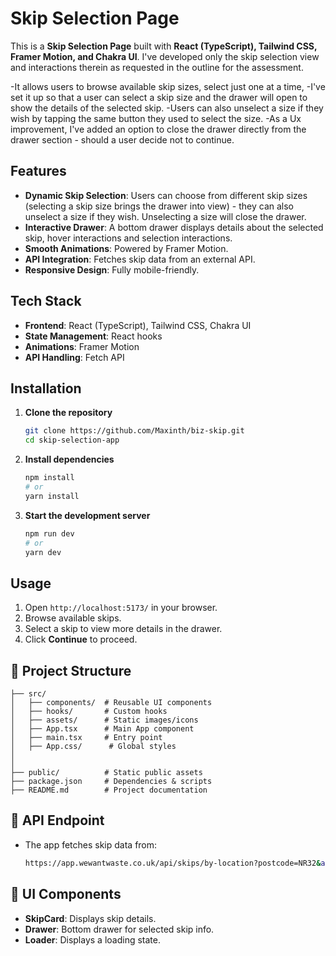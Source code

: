 # Skip Selection Page

This is a **Skip Selection Page** built with **React (TypeScript), Tailwind CSS, Framer Motion, and Chakra UI**.
I've developed only the skip selection view and interactions therein as requested in the outline for the assessment.

-It allows users to browse available skip sizes, select just one at a time,
-I've set it up so that a user can select a skip size and the drawer will open to show the details of the selected skip.
-Users can also unselect a size if they wish by tapping the same button they used to select the size.
-As a Ux improvement, I've added an option to close the drawer directly from the drawer section - should a user decide not to continue.

## Features

- **Dynamic Skip Selection**: Users can choose from different skip sizes (selecting a skip size brings the drawer into view) - they can also unselect a size if they wish. Unselecting a size will close the drawer.
- **Interactive Drawer**: A bottom drawer displays details about the selected skip, hover interactions and selection interactions.
- **Smooth Animations**: Powered by Framer Motion.
- **API Integration**: Fetches skip data from an external API.
- **Responsive Design**: Fully mobile-friendly.

## Tech Stack

- **Frontend**: React (TypeScript), Tailwind CSS, Chakra UI
- **State Management**: React hooks
- **Animations**: Framer Motion
- **API Handling**: Fetch API

## Installation

1. **Clone the repository**
   ```sh
   git clone https://github.com/Maxinth/biz-skip.git
   cd skip-selection-app
   ```
2. **Install dependencies**
   ```sh
   npm install
   # or
   yarn install
   ```
3. **Start the development server**
   ```sh
   npm run dev
   # or
   yarn dev
   ```

## Usage

1. Open `http://localhost:5173/` in your browser.
2. Browse available skips.
3. Select a skip to view more details in the drawer.
4. Click **Continue** to proceed.

## 📂 Project Structure

```
├── src/
│   ├── components/  # Reusable UI components
│   ├── hooks/       # Custom hooks
│   ├── assets/      # Static images/icons
│   ├── App.tsx      # Main App component
│   ├── main.tsx     # Entry point
│   ├── App.css/      # Global styles
│
│
├── public/          # Static public assets
├── package.json     # Dependencies & scripts
├── README.md        # Project documentation
```

## 🔧 API Endpoint

- The app fetches skip data from:
  ```sh
  https://app.wewantwaste.co.uk/api/skips/by-location?postcode=NR32&area=Lowestoft
  ```

## 🎨 UI Components

- **SkipCard**: Displays skip details.
- **Drawer**: Bottom drawer for selected skip info.
- **Loader**: Displays a loading state.
